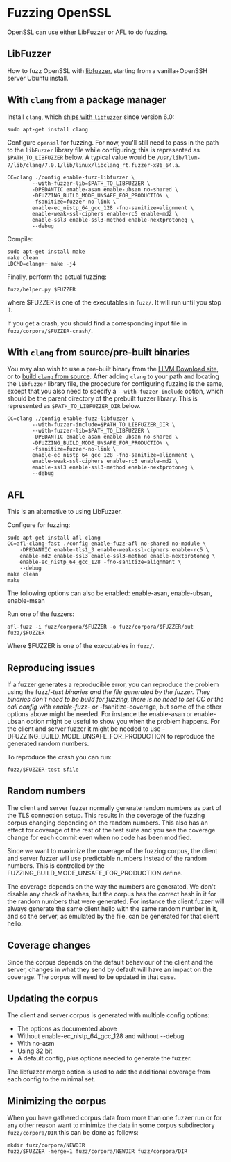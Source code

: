 Fuzzing OpenSSL
===============

OpenSSL can use either LibFuzzer or AFL to do fuzzing.

LibFuzzer
---------

How to fuzz OpenSSL with [libfuzzer](http://llvm.org/docs/LibFuzzer.html),
starting from a vanilla+OpenSSH server Ubuntu install.

With `clang` from a package manager
-----------------------------------

Install `clang`, which [ships with `libfuzzer`](http://llvm.org/docs/LibFuzzer.html#fuzzer-usage)
since version 6.0:

    sudo apt-get install clang

Configure `openssl` for fuzzing. For now, you'll still need to pass in the path
to the `libFuzzer` library file while configuring; this is represented as
`$PATH_TO_LIBFUZZER` below. A typical value would be
`/usr/lib/llvm-7/lib/clang/7.0.1/lib/linux/libclang_rt.fuzzer-x86_64.a`.

    CC=clang ./config enable-fuzz-libfuzzer \
            --with-fuzzer-lib=$PATH_TO_LIBFUZZER \
            -DPEDANTIC enable-asan enable-ubsan no-shared \
            -DFUZZING_BUILD_MODE_UNSAFE_FOR_PRODUCTION \
            -fsanitize=fuzzer-no-link \
            enable-ec_nistp_64_gcc_128 -fno-sanitize=alignment \
            enable-weak-ssl-ciphers enable-rc5 enable-md2 \
            enable-ssl3 enable-ssl3-method enable-nextprotoneg \
            --debug

Compile:

    sudo apt-get install make
    make clean
    LDCMD=clang++ make -j4

Finally, perform the actual fuzzing:

    fuzz/helper.py $FUZZER

where $FUZZER is one of the executables in `fuzz/`.
It will run until you stop it.

If you get a crash, you should find a corresponding input file in
`fuzz/corpora/$FUZZER-crash/`.

With `clang` from source/pre-built binaries
-------------------------------------------

You may also wish to use a pre-built binary from the [LLVM Download
site](http://releases.llvm.org/download.html), or to [build `clang` from
source](https://clang.llvm.org/get_started.html). After adding `clang` to your
path and locating the `libfuzzer` library file, the procedure for configuring
fuzzing is the same, except that you also need to specify
a `--with-fuzzer-include` option, which should be the parent directory of the
prebuilt fuzzer library. This is represented as `$PATH_TO_LIBFUZZER_DIR` below.

    CC=clang ./config enable-fuzz-libfuzzer \
            --with-fuzzer-include=$PATH_TO_LIBFUZZER_DIR \
            --with-fuzzer-lib=$PATH_TO_LIBFUZZER \
            -DPEDANTIC enable-asan enable-ubsan no-shared \
            -DFUZZING_BUILD_MODE_UNSAFE_FOR_PRODUCTION \
            -fsanitize=fuzzer-no-link \
            enable-ec_nistp_64_gcc_128 -fno-sanitize=alignment \
            enable-weak-ssl-ciphers enable-rc5 enable-md2 \
            enable-ssl3 enable-ssl3-method enable-nextprotoneg \
            --debug

AFL
---

This is an alternative to using LibFuzzer.

Configure for fuzzing:

    sudo apt-get install afl-clang
    CC=afl-clang-fast ./config enable-fuzz-afl no-shared no-module \
        -DPEDANTIC enable-tls1_3 enable-weak-ssl-ciphers enable-rc5 \
        enable-md2 enable-ssl3 enable-ssl3-method enable-nextprotoneg \
        enable-ec_nistp_64_gcc_128 -fno-sanitize=alignment \
        --debug
    make clean
    make

The following options can also be enabled: enable-asan, enable-ubsan, enable-msan

Run one of the fuzzers:

    afl-fuzz -i fuzz/corpora/$FUZZER -o fuzz/corpora/$FUZZER/out fuzz/$FUZZER

Where $FUZZER is one of the executables in `fuzz/`.

Reproducing issues
------------------

If a fuzzer generates a reproducible error, you can reproduce the problem using
the fuzz/*-test binaries and the file generated by the fuzzer. They binaries
don't need to be build for fuzzing, there is no need to set CC or the call
config with enable-fuzz-* or -fsanitize-coverage, but some of the other options
above might be needed. For instance the enable-asan or enable-ubsan option might
be useful to show you when the problem happens. For the client and server fuzzer
it might be needed to use -DFUZZING_BUILD_MODE_UNSAFE_FOR_PRODUCTION to
reproduce the generated random numbers.

To reproduce the crash you can run:

    fuzz/$FUZZER-test $file

Random numbers
--------------

The client and server fuzzer normally generate random numbers as part of the TLS
connection setup. This results in the coverage of the fuzzing corpus changing
depending on the random numbers. This also has an effect for coverage of the
rest of the test suite and you see the coverage change for each commit even when
no code has been modified.

Since we want to maximize the coverage of the fuzzing corpus, the client and
server fuzzer will use predictable numbers instead of the random numbers. This
is controlled by the FUZZING_BUILD_MODE_UNSAFE_FOR_PRODUCTION define.

The coverage depends on the way the numbers are generated. We don't disable any
check of hashes, but the corpus has the correct hash in it for the random
numbers that were generated. For instance the client fuzzer will always generate
the same client hello with the same random number in it, and so the server, as
emulated by the file, can be generated for that client hello.

Coverage changes
----------------

Since the corpus depends on the default behaviour of the client and the server,
changes in what they send by default will have an impact on the coverage. The
corpus will need to be updated in that case.

Updating the corpus
-------------------

The client and server corpus is generated with multiple config options:

- The options as documented above
- Without enable-ec_nistp_64_gcc_128 and without --debug
- With no-asm
- Using 32 bit
- A default config, plus options needed to generate the fuzzer.

The libfuzzer merge option is used to add the additional coverage
from each config to the minimal set.

Minimizing the corpus
---------------------

When you have gathered corpus data from more than one fuzzer run
or for any other reason want to minimize the data
in some corpus subdirectory `fuzz/corpora/DIR` this can be done as follows:

    mkdir fuzz/corpora/NEWDIR
    fuzz/$FUZZER -merge=1 fuzz/corpora/NEWDIR fuzz/corpora/DIR
